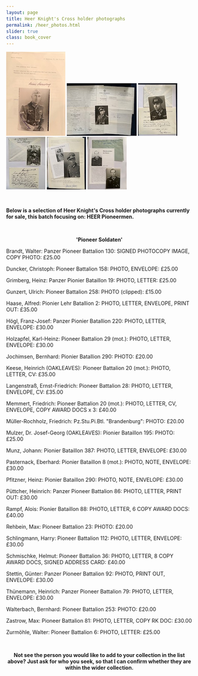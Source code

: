 ```yaml
---
layout: page
title: Heer Knight's Cross holder photographs
permalink: /heer_photos.html
slider: true
class: book_cover
---
```


<p float="left">
<img src="./assets/Heinz Grimberg.jpeg"/>
<img src="./assets/Rampf.jpg"/>
<img src="./assets/Schlingmann.jpg"/>
<img src="./assets/Pasterneck.jpg"/>
<img src="./assets/Puttscher.jpg"/>
<img src="./assets/Stettin.jpg"/>
</p>  
<br />
<p><b>Below is a selection of Heer Knight's Cross holder photographs currently for sale, this batch focusing on: HEER Pioneermen.</b></p>
<br />
<p><b><center>'Pioneer Soldaten'</center></b></p>
<p>Brandt,	Walter: Panzer Pioneer Battalion 130:	SIGNED PHOTOCOPY IMAGE, COPY PHOTO:	£25.00</p>
<p>Duncker,	Christoph: Pioneer Battalion 158:	PHOTO, ENVELOPE: £25.00</p>
<p>Grimberg,	Heinz: Panzer Pionier Bataillon 19:	PHOTO, LETTER: £25.00</p>
<p>Gunzert,	Ulrich: Pioneer Battalion 258:	PHOTO (clipped): £15.00</p>
<p>Haase,	Alfred: Pionier Lehr Batallion 2:	PHOTO, LETTER, ENVELOPE, PRINT OUT: £35.00</p>
<p>Högl,	Franz-Josef: Panzer Pionier Batallion 220:	PHOTO, LETTER, ENVELOPE: £30.00</p>
<p>Holzapfel,	Karl-Heinz: Pioneer Battalion 29 (mot.):	PHOTO, LETTER, ENVELOPE: £30.00</p>
<p>Jochimsen,	Bernhard: Pionier Batallion 290:	PHOTO: £20.00</p>
<p>Keese,	Heinrich	(OAKLEAVES): Pioneer Battalion 20 (mot.):	PHOTO, LETTER, CV: £35.00</p>
<p>Langenstraß,	Ernst-Friedrich: Pioneer Battalion 28:	PHOTO, LETTER, ENVELOPE, CV: £35.00</p>
<p>Memmert,	Friedrich: Pioneer Battalion 20 (mot.):	PHOTO, LETTER, CV, ENVELOPE, COPY AWARD DOCS x 3: £40.00</p>
<p>Müller-Rochholz,	Friedrich: Pz.Stu.Pi.Btl. "Brandenburg":	PHOTO: £20.00</p>
<p>Mulzer,	Dr. Josef-Georg	(OAKLEAVES): Pionier Bataillon 195:	PHOTO: £25.00</p>
<p>Munz, Johann: Pionier Bataillon 387:	PHOTO, LETTER, ENVELOPE: £30.00</p>
<p>Pasternack,	Eberhard: Pionier Bataillon 8 (mot.):	PHOTO, NOTE, ENVELOPE: £30.00</p>
<p>Pfitzner,	Heinz: Pionier Bataillon 290:	PHOTO, NOTE, ENVELOPE: £30.00</p>
<p>Püttcher,	Heinrich: Panzer Pioneer Battalion 86:	PHOTO, LETTER, PRINT OUT: £30.00</p>
<p>Rampf,	Alois: Pionier Bataillon 88:	PHOTO, LETTER, 6 COPY AWARD DOCS: £40.00</p>
<p>Rehbein,	Max: Pioneer Battalion 23:	PHOTO: £20.00</p>
<p>Schlingmann,	Harry: Pioneer Battalion 112:	PHOTO, LETTER, ENVELOPE: £30.00</p>
<p>Schmischke,	Helmut: Pioneer Battalion 36:	PHOTO, LETTER, 8 COPY AWARD DOCS, SIGNED ADDRESS CARD: £40.00</p>
<p>Stettin,	Günter: Panzer Pioneer Battalion 92:	PHOTO, PRINT OUT, ENVELOPE: £30.00</p>
<p>Thünemann,	Heinrich: Panzer Pioneer Battalion 79:	PHOTO, LETTER, ENVELOPE: £30.00</p>
<p>Walterbach,	Bernhard: Pioneer Battalion 253:	PHOTO: £20.00</p>
<p>Zastrow,	Max: Pioneer Battalion 81:	PHOTO, LETTER, COPY RK DOC: £30.00</p>
<p>Zurmöhle,	Walter: Pioneer Battalion 6:	PHOTO, LETTER: £25.00</p>
<br />
<p><b><center>Not see the person you would like to add to your collection in the list above? Just ask for who you seek, so that I can confirm whether they are within the wider collection.</center></b></p>

